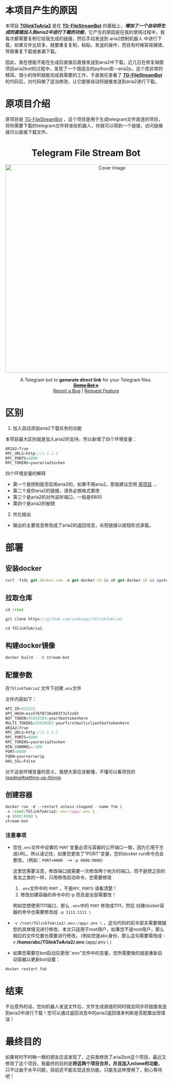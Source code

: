 # 本项目产生的原因

本项目 **[TGlinkToAria2](https://github.com/snakexgc/TGlinkToAria2)** 是在 **[TG-FileStreamBot](https://github.com/EverythingSuckz/TG-FileStreamBot)** 的基础上，***增加了一个自动将生成的直链加入到aria2中进行下载的功能***，它产生的原因是在我的使用过程中，我每次都需要复制它给我生成的链接，然后手动发送到 aria2控制机器人 中进行下载，如果文件比较多，就要重复复制，粘贴，发送的操作，而且有时候容易搞错，导致重复下载或者漏下载。 

因此，我在想能不能在生成后直接后直接发送到aria2中下载，近几日在修复隔壁项目aria2bot的过程中，发现了一个很适合的python库—aria2p，这个库非常的精简，很小的体积就能完成我需要的工作，于是我在查看了 **[TG-FileStreamBot](https://github.com/EverythingSuckz/TG-FileStreamBot)** 的代码后，对代码做了适当修改，让它能够自动将链接发送到aria2进行下载。 



# 原项目介绍

原项目是 [TG-FileStreamBot](https://github.com/EverythingSuckz/TG-FileStreamBot) ，这个项目是用于生成telegram文件直连的项目，将你需要下载的telegram文件转发给机器人，你就可以得到一个链接，访问链接就可以直接下载文件。
<h1 align="center">Telegram File Stream Bot</h1>
<p align="center">
  <a href="https://github.com/EverythingSuckz/TG-FileStreamBot">
    <img src="https://socialify.git.ci/EverythingSuckz/TG-FileStreamBot/image?description=1&font=Source%20Code%20Pro&forks=1&issues=1&logo=https://telegra.ph/file/01385a9f4cf0419682b87.png&pattern=Circuit%20Board&pulls=1&stargazers=1&theme=Dark" alt="Cover Image" width="650">
  </a>
  <p align="center">
    A Telegram bot to <b>generate direct link</b> for your Telegram files.
    <br />
    <a href="https://telegram.dog/TG_FileStreamBot"><strong><s>Demo Bot »</s></strong></a>
    <br />
    <a href="https://github.com/EverythingSuckz/TG-FileStreamBot/issues">Report a Bug</a>
    |
    <a href="https://github.com/EverythingSuckz/TG-FileStreamBot/issues">Request Feature</a>
  </p>
</p>


# 区别

1. 加入自动添加aria2下载任务的功能

本项目最大区别就是加入aria2的支持，所以新增了四个环境变量：

```jsx
ARIA2=True
RPC_URLS=http://1.1.1.1
RPC_PORTS=6800
RPC_TOKENS=youraria2tocken
```

四个环境变量的解释

- 第一个是控制是否启用aria2的，如果不用aria2，那我建议您用 [原项目](https://github.com/EverythingSuckz/TG-FileStreamBot) …
- 第二个是你aria2的链接，请务必按格式更改
- 第三个是aria2的对外监听端口，一般是6800
- 第四个是aria2的秘钥

2. 优化输出

- 输出的主要信息修改成了aria2的返回信息，长短链接以按钮形式承载。

# 部署

## 安装docker

```jsx
curl -fsSL get.docker.com -o get-docker.sh && sh get-docker.sh && systemctl enable docker && systemctl start docker
```

## 拉取仓库

```jsx
cd /root

git clone https://github.com/snakexgc/TGlinkToAria2

cd TGlinkToAria2
```

## 构建docker镜像

```jsx
docker build . -t stream-bot
```

## 配置参数

在`TGlinkToAria2` 文件下创建`.env`文件

文件内容如下：

```jsx
API_ID=452525
API_HASH=esx576f8738x883f3sfzx83
BOT_TOKEN=55838383:yourtbottokenhere
MULTI_TOKEN1=55838383:yourfirstmulticlientbottokenhere
ARIA2=True
RPC_URLS=http://1.1.1.1
RPC_PORTS=6800
RPC_TOKENS=youraria2tocken
BIN_CHANNEL=-100
PORT=8080
FQDN=yourserverip
HAS_SSL=False
```

对于这些环境变量的意义，我想大家应该都懂，不懂可以看项目的 [readme#setting-up-things](https://github.com/EverythingSuckz/TG-FileStreamBot/tree/python?tab=readme-ov-file#setting-up-things)

## 创建容器

```jsx
docker run -d --restart unless-stopped --name fsb \
-v /root/TGlinkToAria2/.env:/app/.env \
-p 8080:8080 \
stream-bot
```

### 注意事项

- 您在`.env`文件中设置的 `PORT` 变量必须与容器的公开端口一致，因为它用于生成URL。所以请记住，如果您更改了“PORT”变量，您的docker run命令也会更改。（例如：`PORT=9000 ` -->  `-p 9000:9000`）

  这里您需要注意，修改端口就需要一次修改两个地方的端口，而不是想之前的青龙之类的一样，只用修改启动命令，您需要修改

  1. `.env`文件中的 `PORT` ，不是`RPC_PORTS` 请看清楚！
  2. 修改创建容器的命令中的-p 而且是全部需要改！


  例如您想使用1111端口，那么 `.env`中的 `PORT` 修改成1111，然后 创建docker容器的命令也需要修改成  `-p 1111:1111 \`

- `-v /root/TGlinkToAria2/.env:/app/.env \` ，这句代码的前半部夫需要根据您的具体情况进行修改，本文只适用于root用户，如果您不是root用户，那么相应的文件位置也需要进行修改。（例如您是abc身份，那么这句需要需改成 -v **/home/abc/TGlinkToAria2/.env**:/app/.env \ ）

- 如果您需要在bot启动后更改“.env”文件中的变量，您所需要做的就是重新启动容器以更新bot设置：

```jsx
docker restart fsb
```

# 结束

不出意外的话，您向机器人发送文件后，文件生成直链的同时就会同步将链接发送到aria2中进行下载！您可以通过返回消息中的aria2返回值来判断是否配置出现错误！

# 最终目的

​    如果有时不时瞅一眼的朋友应该发现了，之前我修改了aria2bot这个项目，最近又修改了这个项目，我最终的目的是**将这两个项目合并，并且加入rclone的功能**，只不过由于水平问题，目前还不能实现这些功能，只能先这样使用了，耐心等待吧！

